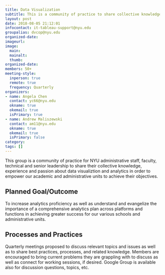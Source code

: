 ```yaml
---
title: Data Visualization
subtitle: This is a community of practice to share collective knowledge, experience and passion about data visualization and analytics.
layout: post
date: 2018-08-05 21:12:01
infocontact: it-tableau-support@nyu.edu
groupalias: dvcop@nyu.edu
organized-date: 
imageurl: 
image:
  main:
  mainalt:
  thumb:
organized-date: 
members: 50+
meeting-style:
  inperson: true
  remote: true
  frequency: Quarterly
organizers:
- name: Angela Chen
  contact: yc66@nyu.edu
  okname: true
  okemail: true
  isPrimary: true
- name: Andrew Maliszewski
  contact: am11@nyu.edu
  okname: true
  okemail: true
  isPrimary: false
category: 
tags: []
---
```


This group is a community of practice for NYU administrative staff, faculty, technical and senior leadership to share their collective knowledge, experience and passion about data visualiztion and analytics in order to empower our academic and administrative units to achieve their objectives.

## Planned Goal/Outcome
To increase analytics proficiency as well as understand and evangelize the importance of a comprehensive analytics plan across platforms and functions in achieving greater success for our various schools and administrative units.

## Processes and Practices
Quarterly meetings proposed to discuss relevant topics and issues as well as to share best practices, processes, and related knowledge. Members are encouraged to bring current problems they are grappling with to discuss as well as connect for working sessions, if desired. Google Group is available also for discussion questions, topics, etc.

